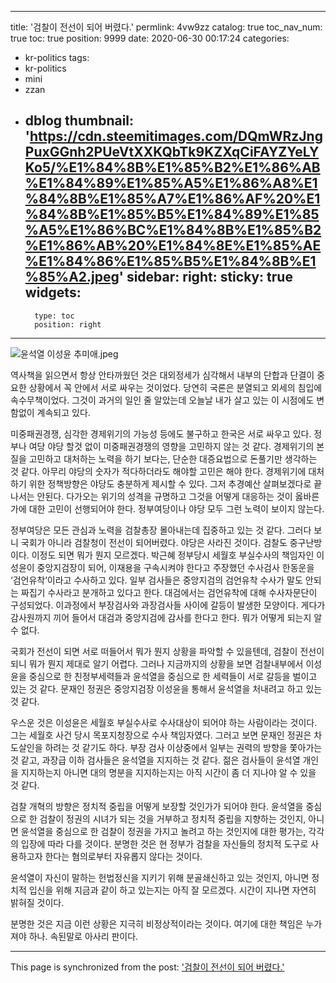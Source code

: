 
---
title: '검찰이 전선이 되어 버렸다.'
permlink: 4vw9zz
catalog: true
toc_nav_num: true
toc: true
position: 9999
date: 2020-06-30 00:17:24
categories:
- kr-politics
tags:
- kr-politics
- mini
- zzan
- dblog
thumbnail: 'https://cdn.steemitimages.com/DQmWRzJngPuxGGnh2PUeVtXXKQbTk9KZXqCiFAYZYeLYKo5/%E1%84%8B%E1%85%B2%E1%86%AB%E1%84%89%E1%85%A5%E1%86%A8%E1%84%8B%E1%85%A7%E1%86%AF%20%E1%84%8B%E1%85%B5%E1%84%89%E1%85%A5%E1%86%BC%E1%84%8B%E1%85%B2%E1%86%AB%20%E1%84%8E%E1%85%AE%E1%84%86%E1%85%B5%E1%84%8B%E1%85%A2.jpeg'
sidebar:
    right:
        sticky: true
widgets:
    -
        type: toc
        position: right
---


![윤석열 이성윤 추미애.jpeg](https://cdn.steemitimages.com/DQmWRzJngPuxGGnh2PUeVtXXKQbTk9KZXqCiFAYZYeLYKo5/%E1%84%8B%E1%85%B2%E1%86%AB%E1%84%89%E1%85%A5%E1%86%A8%E1%84%8B%E1%85%A7%E1%86%AF%20%E1%84%8B%E1%85%B5%E1%84%89%E1%85%A5%E1%86%BC%E1%84%8B%E1%85%B2%E1%86%AB%20%E1%84%8E%E1%85%AE%E1%84%86%E1%85%B5%E1%84%8B%E1%85%A2.jpeg)


역사책을 읽으면서 항상 안타까웠던 것은 대외정세가 심각해서 내부의 단합과 단결이 중요한 상황에서 꼭 안에서 서로 싸우는 것이었다. 당연히 국론은 분열되고 외세의 침입에 속수무책이었다. 그것이 과거의 일인 줄 알았는데 오늘날 내가 살고 있는 이 시점에도 변함없이 계속되고 있다.

미중패권경쟁, 심각한 경제위기의 가능성 등에도 불구하고 한국은 서로 싸우고 있다. 정부나 여당 야당 할것 없이 미중패권경쟁의 영향을 고민하지 않는 것 같다. 경제위기의 본질을 고민하고 대처하는 노력을 하기 보다는, 단순한 대증요법으로 돈풀기만 생각하는 것 같다. 아무리 야당의 숫자가 적다하더라도 해야할 고민은 해야 한다. 경제위기에 대처하기 위한 정책방향은 야당도 충분하게 제시할 수 있다. 그저 추경예산 살펴보겠다로 끝나서는 안된다. 다가오는 위기의 성격을 규명하고 그것을 어떻게 대응하는 것이 옳바른가에 대한 고민이 선행되어야 한다. 정부여당이나 야당 모두 그런 노력이 보이지 않는다.

정부여당은 모든 관심과 노력을 검찰총장 몰아내는데 집중하고 있는 것 같다. 그러다 보니 국회가 아니라 검찰청이 전선이 되어버렸다. 야당은 사라진 것이다. 검찰도 중구난방이다. 이정도 되면 뭐가 뭔지 모르겠다. 박근혜 정부당시 세월호 부실수사의 책임자인 이성윤이 중앙지검장이 되어, 이재용을 구속시켜야 한다고 주장했던 수사검사 한동운을 ‘검언유착’이라고 수사하고 있다. 일부 검사들은 중앙지검의 검언유착 수사가 말도 안되는 짜집기 수사라고 분개하고 있다고 한다. 대검에서는 검언유착에 대해 수사자문단이 구성되었다. 이과정에서 부장검사와 과장검사들 사이에 갈등이 발생한 모양이다. 게다가 감사원까지 끼어 들어서 대검과 중앙지검에 감사를 한다고 한다. 뭐가 어떻게 되는지 알 수 없다.

국회가 전선이 되면 서로 떠들어서 뭐가 뭔지 상황을 파악할 수 있을텐데, 검찰이 전선이 되니 뭐가 뭔지 제대로 알기 어렵다. 그러나 지금까지의 상황을 보면 검찰내부에서 이성윤을 중심으로 한 친정부세력들과 윤석열을 중심으로 한 세력들이 서로 갈등을 벌이고 있는 것 같다. 문재인 정권은 중앙지검장 이성윤을 통해서 윤석열을 처내려고 하고 있는 것 같다. 

우스운 것은 이성윤은 세월호 부실수사로 수사대상이 되어야 하는 사람이라는 것이다. 그는 세월호 사건 당시 목포지청장으로 수사 책임자였다. 그러고 보면 문재인 정권은 차도살인을 하려는 것 같기도 하다. 부장 검사 이상중에서 일부는 권력의 방향을 쫓아가는 것 같고, 과장급 이하 검사들은 윤석열을 지지하는 것 같다. 젊은 검사들이 윤석열 개인을 지지하는지 아니면 대의 명분을 지지하는지는 아직 시간이 좀 더 지나야 알 수 있을 것 같다.

검찰 개혁의 방향은 정치적 중립을 어떻게 보장할 것인가가 되어야 한다. 윤석열을 중심으로 한 검찰이 정권의 시녀가 되는 것을 거부하고 정치적 중립을 지향하는 것인지, 아니면 윤석열을 중심으로 한 검찰이 정권을 가지고 놀려고 하는 것인지에 대한 평가는, 각각의 입장에 따라 다를 것이다. 분명한 것은 현 정부가 검찰을 자신들의 정치적 도구로 사용하고자 한다는 혐의로부터 자유롭지 않다는 것이다.

윤석열이 자신이 말하는 헌법정신을 지키기 위해 분골쇄신하고 있는 것인지, 아니면 정치적 입신을 위해 지금과 같이 하고 있는지는 아직 잘 모르겠다. 시간이 지나면 자연히 밝혀질 것이다.

분명한 것은 지금 이런 상황은 지극히 비정상적이라는 것이다. 여기에 대한 책임은 누가져야 하나. 속된말로 아사리 판이다.

- - -

This page is synchronized from the post: ['검찰이 전선이 되어 버렸다.'](https://steemit.com/@oldstone/4vw9zz)
